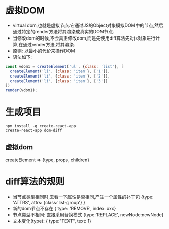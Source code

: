 # 虚拟DOM
- virtual dom,也就是虚拟节点.它通过JS的Object对象模拟DOM中的节点,然后通过特定的render方法将其渲染成真实的DOM节点.
- 当修改dom的时候,不会真正修改dom,而是先使用diff算法先对js对象进行计算,在通过render方法,将其渲染.
- 原则: 以最小的代价来操作DOM
- 语法如下:
````javascript
const vdom1 = createElement('ul', {class: 'list'}, [
  createElement('li', {class: 'item'}, ['1']),
  createElement('li', {class: 'item'}, ['2']),
  createElement('li', {class: 'item'}, ['3'])
])
render(vdom1);
````

# 生成项目
```
npm install -g create-react-app
create-react-app dom-diff
```

## 虚拟dom
createElement => {type, props, children}

# diff算法的规则
- 当节点类型相同时,去看一下属性是否相同,产生一个属性的补丁包 {type: 'ATTRS', attrs: {class:'list-group'} }
- 新的dom节点不存在 { type: 'REMOVE', index: xxx}
- 节点类型不相同: 直接采用替换模式 {type:'REPLACE', newNode:newNode}
- 文本变化(type): { type:"TEXT", text: 1}

